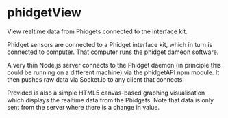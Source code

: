 phidgetView
===========

View realtime data from Phidgets connected to the interface kit.

Phidget sensors are connected to a Phidget interface kit, which in turn is connected to computer. That computer runs the
phidget dameon software.

A very thin Node.js server connects to the Phidget daemon (in principle this could be running on a different machine)
via the phidgetAPI npm module. It then pushes raw data via Socket.io to any client that connects.

Provided is also a simple HTML5 canvas-based graphing visualisation which displays the realtime data from the Phidgets.
Note that data is only sent from the server where there is a change in value.

